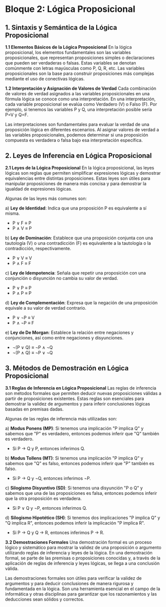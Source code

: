 # Bloque 2: Lógica Proposicional

## 1. Sintaxis y Semántica de la Lógica Proposicional

**1.1 Elementos Básicos de la Lógica Proposicional**
En la lógica proposicional, los elementos fundamentales son las variables proposicionales, que representan proposiciones simples o declaraciones que pueden ser verdaderas o falsas. Estas variables se denotan comúnmente con letras mayúsculas como P, Q, R, etc. Las variables proposicionales son la base para construir proposiciones más complejas mediante el uso de conectivas lógicas.

**1.2 Interpretación y Asignación de Valores de Verdad**
Cada combinación de valores de verdad asignados a las variables proposicionales en una fórmula lógica se conoce como una interpretación. En una interpretación, cada variable proposicional se evalúa como Verdadero (V) o Falso (F). Por ejemplo, si tenemos las variables P y Q, una interpretación posible sería P=V y Q=F.

Las interpretaciones son fundamentales para evaluar la verdad de una proposición lógica en diferentes escenarios. Al asignar valores de verdad a las variables proposicionales, podemos determinar si una proposición compuesta es verdadera o falsa bajo esa interpretación específica.

## 2. Leyes de Inferencia en Lógica Proposicional

**2.1 Leyes de la Lógica Proposicional**
En la lógica proposicional, las leyes lógicas son reglas que permiten simplificar expresiones lógicas y demostrar equivalencias entre distintas proposiciones. Estas leyes son útiles para manipular proposiciones de manera más concisa y para demostrar la igualdad de expresiones lógicas.

Algunas de las leyes más comunes son:

a) **Ley de Identidad**: Indica que una proposición P es equivalente a sí misma.
- P ∨ F ≡ P
- P ∧ V ≡ P

b) **Ley de Dominación**: Establece que una proposición conjunta con una tautología (V) o una contradicción (F) es equivalente a la tautología o la contradicción, respectivamente.
- P ∨ V ≡ V
- P ∧ F ≡ F

c) **Ley de Idempotencia**: Señala que repetir una proposición con una conjunción o disyunción no cambia su valor de verdad.
- P ∨ P ≡ P
- P ∧ P ≡ P

d) **Ley de Complementación**: Expresa que la negación de una proposición equivale a su valor de verdad contrario.
- P ∨ ¬P ≡ V
- P ∧ ¬P ≡ F

e) **Ley de De Morgan**: Establece la relación entre negaciones y conjunciones, así como entre negaciones y disyunciones.
- ¬(P ∨ Q) ≡ ¬P ∧ ¬Q
- ¬(P ∧ Q) ≡ ¬P ∨ ¬Q

## 3. Métodos de Demostración en Lógica Proposicional

**3.1 Reglas de Inferencia en Lógica Proposicional**
Las reglas de inferencia son métodos formales que permiten deducir nuevas proposiciones válidas a partir de proposiciones existentes. Estas reglas son esenciales para demostrar la validez de argumentos y para inferir conclusiones lógicas basadas en premisas dadas.

Algunas de las reglas de inferencia más utilizadas son:

a) **Modus Ponens (MP)**: Si tenemos una implicación "P implica Q" y sabemos que "P" es verdadero, entonces podemos inferir que "Q" también es verdadero.
- Si P → Q y P, entonces inferimos Q.

b) **Modus Tollens (MT)**: Si tenemos una implicación "P implica Q" y sabemos que "Q" es falso, entonces podemos inferir que "P" también es falso.
- Si P → Q y ¬Q, entonces inferimos ¬P.

c) **Silogismo Disyuntivo (SD)**: Si tenemos una disyunción "P o Q" y sabemos que una de las proposiciones es falsa, entonces podemos inferir que la otra proposición es verdadera.
- Si P ∨ Q y ¬P, entonces inferimos Q.

d) **Silogismo Hipotético (SH)**: Si tenemos dos implicaciones "P implica Q" y "Q implica R", entonces podemos inferir la implicación "P implica R".
- Si P → Q y Q → R, entonces inferimos P → R.

**3.2 Demostraciones Formales**
Una demostración formal es un proceso lógico y sistemático para mostrar la validez de una proposición o argumento utilizando reglas de inferencia y leyes de la lógica. En una demostración formal, se parte de las premisas o proposiciones conocidas y, a través de la aplicación de reglas de inferencia y leyes lógicas, se llega a una conclusión válida.

Las demostraciones formales son útiles para verificar la validez de argumentos y para deducir conclusiones de manera rigurosa y fundamentada en la lógica. Son una herramienta esencial en el campo de la informática y otras disciplinas para garantizar que los razonamientos y las deducciones sean sólidos y correctos.



